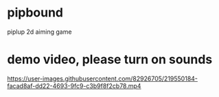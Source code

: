 # pipbound

piplup 2d aiming game

# demo video, please turn on sounds
https://user-images.githubusercontent.com/82926705/219550184-facad8af-dd22-4693-9fc9-c3b9f8f2cb78.mp4

